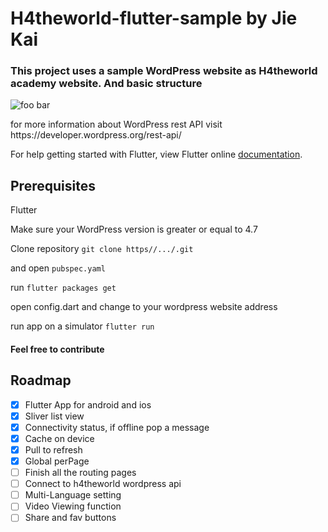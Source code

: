 # H4theworld-flutter-sample by Jie Kai

### This project uses a sample WordPress website as H4theworld academy website. And basic structure

<p>
<img src="https://lh5.googleusercontent.com/2fUgNWcg2vGcL-FG-5XREJoy0cp7RXhD4CzJdvV_haW8vWhprjzna5q0iDgy2FenXfCbCS6Sgi3xGpjeM9KQ=w1299-h620-rw" alt="foo bar" title="Wordpress-client" />
</p>
for more information about WordPress rest API visit https://developer.wordpress.org/rest-api/ 

For help getting started with Flutter, view Flutter online
[documentation](https://flutter.io/).



## Prerequisites

Flutter

Make sure your WordPress version is greater or equal to 4.7

Clone repository
<code>git clone https//.../.git </code>

and open <code>pubspec.yaml</code>

run 
<code>flutter packages get</code>

open config.dart and change
to your wordpress website address

run app on a simulator
<code>flutter run</code>

#### Feel free to contribute

## Roadmap
- [x] Flutter App for android and ios
- [x] Sliver list view
- [x] Connectivity status, if offline pop a message
- [x] Cache on device
- [x] Pull to refresh
- [x] Global perPage
- [ ] Finish all the routing pages
- [ ] Connect to h4theworld wordpress api
- [ ] Multi-Language setting
- [ ] Video Viewing function
- [ ] Share and fav buttons 
